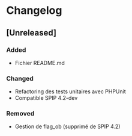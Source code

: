 # Changelog

## [Unreleased]

### Added

- Fichier README.md

### Changed

- Refactoring des tests unitaires avec PHPUnit
- Compatible SPIP 4.2-dev

### Removed

- Gestion de flag_ob (supprimé de SPIP 4.2)
